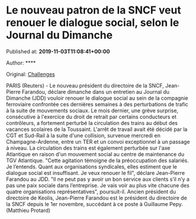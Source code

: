 
# Le nouveau patron de la SNCF veut renouer le dialogue social, selon le Journal du Dimanche

Published at: **2019-11-03T11:08:41+00:00**

Author: ****

Original: [Challenges](https://www.challenges.fr/top-news/le-nouveau-patron-de-la-sncf-veut-renouer-le-dialogue-social-selon-le-journal-du-dimanche_682946)

PARIS (Reuters) - Le nouveau président du directoire de la SNCF, Jean-Pierre Farandou, déclare dimanche dans un entretien au Journal du Dimanche (JDD) vouloir renouer le dialogue social au sein de la compagnie ferroviaire confrontée ces dernières semaines à des perturbations de trafic à la suite de mouvements sociaux.
Le mois dernier, une grève surprise, consécutive à l'exercice du droit de retrait par certains conducteurs et contrôleurs, a fortement perturbé la circulation des trains au début des vacances scolaires de la Toussaint.
L'arrêt de travail avait été décidé par la CGT et Sud-Rail à la suite d'une collision, survenue mercredi en Champagne-Ardenne, entre un TER et un convoi exceptionnel à un passage à niveau.
La circulation des trains est également perturbée sur l'axe Atlantique en raison d'un mouvement social au centre de maintenance du TGV Atlantique.
"Cette agitation témoigne de la préoccupation des salariés. Je l’entends. Quant aux organisations syndicales, elles estiment que le dialogue social est insuffisant. Je veux renouer le fil", déclare Jean-Pierre Farandou au JDD.
"Il ne peut pas y avoir un bon service aux clients s’il n’y a pas une paix sociale dans l’entreprise. Je vais voir au plus vite chacune des quatre organisations représentatives", poursuit-il.
Ancien président du directoire de Keolis, Jean-Pierre Farandou est le président du directoire de la SNCF depuis le 1er novembre, succédant à ce poste à Guillaume Pepy.
(Matthieu Protard)

